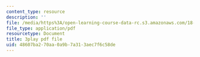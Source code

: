 ```yaml
---
content_type: resource
description: ''
file: /media/https%3A/open-learning-course-data-rc.s3.amazonaws.com/18-03sc-differential-equations-fall-2011/48607ba270aa0a9b7a313aec7f6c58de_EQJBp6Ym-6A.pdf
file_type: application/pdf
resourcetype: Document
title: 3play pdf file
uid: 48607ba2-70aa-0a9b-7a31-3aec7f6c58de
---
```


